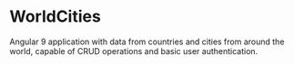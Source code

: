 # WorldCities
Angular 9 application with data from countries and cities from around the world, capable of CRUD operations and basic user authentication.
